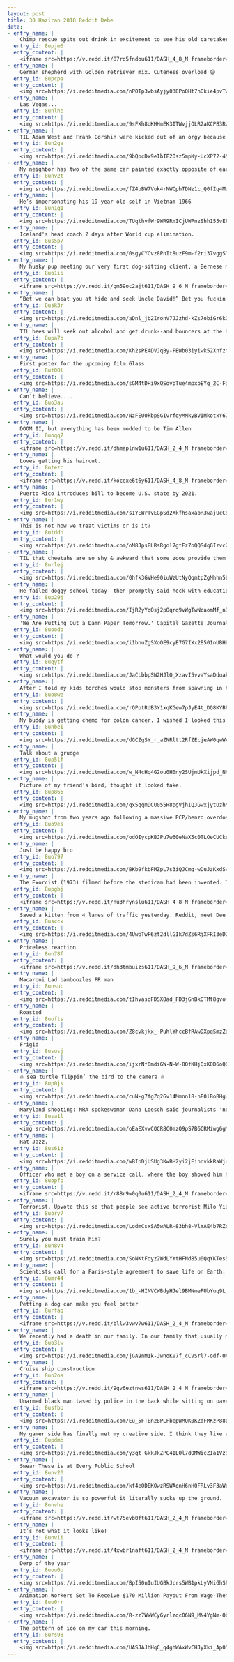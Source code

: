 ```yaml
---
layout: post
title: 30 Haziran 2018 Reddit Debe
data:
- entry_name: |
    Chimp rescue spits out drink in excitement to see his old caretaker.
  entry_id: 8upjm6
  entry_content: |
    <iframe src=https://v.redd.it/87ro5fndou611/DASH_4_8_M frameborder=0></iframe>
- entry_name: |
    German shepherd with Golden retriever mix. Cuteness overload 😄
  entry_id: 8upcpa
  entry_content: |
    <img src=https://i.redditmedia.com/nP0Tp3wbsAyjy038PoQHt7hOkie4pvTwwDuL6inbxfE.jpg?s=a7ff2fc503a667e8b5c86dee75cae2dc frameborder=0>
- entry_name: |
    Las Vegas...
  entry_id: 8unlhb
  entry_content: |
    <img src=https://i.redditmedia.com/9sFXh8oKHHmEK3ITWvjjOLR2aKCPB3RwFechExJ0pvU.jpg?s=61cfdc0d940a338ae37dba3296eca8ed frameborder=0>
- entry_name: |
    TIL Adam West and Frank Gorshin were kicked out of an orgy because they were were determined to stay in-character as Batman and the Riddler.
  entry_id: 8un2ga
  entry_content: |
    <img src=https://i.redditmedia.com/9bQpcDx9eIbIF2Osz5mpKy-UcXP72-4NlUqHuVr48_s.jpg?s=0685abe95d600aa0772888411bf86b75 frameborder=0>
- entry_name: |
    My neighbor has two of the same car painted exactly opposite of each other.
  entry_id: 8unv2t
  entry_content: |
    <img src=https://i.redditmedia.com/fZ4pBW7Vuk4rNWCphTDNz1c_Q0fIq4MUX4GYHKi5CVw.jpg?s=6cdd36392649be8d05c9a6f766fcdf6c frameborder=0>
- entry_name: |
    He’s impersonating his 19 year old self in Vietnam 1966
  entry_id: 8un1q1
  entry_content: |
    <img src=https://i.redditmedia.com/TUqthvfWr9WR9RmICjUWPnzShh155vEFSyFJEZFPu4A.jpg?s=559f810a327f3d064457f848c5573953 frameborder=0>
- entry_name: |
    Iceland's head coach 2 days after World cup elimination.
  entry_id: 8us5p7
  entry_content: |
    <img src=https://i.redditmedia.com/0sgyCYCvz8PnIt8uzF9m-f2ri37vggSTaH5ugNEop7U.jpg?s=44891db38bd43702318535db98756009 frameborder=0>
- entry_name: |
    My husky pup meeting our very first dog-sitting client, a Bernese mountain dog.
  entry_id: 8uo1i5
  entry_content: |
    <iframe src=https://v.redd.it/gm59oc2ajt611/DASH_9_6_M frameborder=0></iframe>
- entry_name: |
    “Bet we can beat you at hide and seek Uncle David!” Bet you fuckin’ can’t.
  entry_id: 8usk3r
  entry_content: |
    <img src=https://i.redditmedia.com/aDnl_jb2IronV7JJzhd-kZs7obiGr6k0rIFyGya2bHA.jpg?s=2ce278b83fee575ce8ef5db30dc3b5aa frameborder=0>
- entry_name: |
    TIL bees will seek out alcohol and get drunk--and bouncers at the hive refuse to let them in until they sober up
  entry_id: 8upa7b
  entry_content: |
    <img src=https://i.redditmedia.com/Kh2sPE4DVJqBy-FEWb03iyiwk52XnfzfwDkdOntH4xo.jpg?s=e956c255171c7c9c2ae2bc0fc6913f90 frameborder=0>
- entry_name: |
    First poster for the upcoming film Glass
  entry_id: 8ut00l
  entry_content: |
    <img src=https://i.redditmedia.com/sGM4tDHi9xQSovpTue4mpxbEYg_2C-Fg8T_HScmkWYU.jpg?s=4f7d42ee67fd80f017beb2590e98f240 frameborder=0>
- entry_name: |
    Can’t believe....
  entry_id: 8uo3au
  entry_content: |
    <img src=https://i.redditmedia.com/NzFEU0kbpSGIvrfqyMMkyBVIMkotxY67qka909A1jwA.jpg?s=f38eab08bf9dd91691630a1de66e72c9 frameborder=0>
- entry_name: |
    DOOM II, but everything has been modded to be Tim Allen
  entry_id: 8uoqq7
  entry_content: |
    <iframe src=https://v.redd.it/dhmaplnw1u611/DASH_2_4_M frameborder=0></iframe>
- entry_name: |
    Loves getting his haircut.
  entry_id: 8utezc
  entry_content: |
    <iframe src=https://v.redd.it/kocexe6t6y611/DASH_4_8_M frameborder=0></iframe>
- entry_name: |
    Puerto Rico introduces bill to become U.S. state by 2021.
  entry_id: 8ur1wy
  entry_content: |
    <img src=https://i.redditmedia.com/s1YEWrTvEGpSd2XkfhsaxabR3wajUcCddH1ebxRdJKA.jpg?s=d5f4bddc94bc7101dad90eecf57f1a07 frameborder=0>
- entry_name: |
    This is not how we treat victims or is it?
  entry_id: 8utddn
  entry_content: |
    <img src=https://i.redditmedia.com/oM8JpsBLRsRgol7gtEz7oQQSdqGIzvc2ht2TbiNPQyY.png?s=31f7d797c616256d965f3e87da58ba36 frameborder=0>
- entry_name: |
    TIL that cheetahs are so shy & awkward that some zoos provide them with support dogs to tackle their social anxiety!!
  entry_id: 8urlej
  entry_content: |
    <img src=https://i.redditmedia.com/0hfk3GVHe90iuWzUtNyQqmtpZgMhhn5LC3YL5ynNKFQ.jpg?s=e6ebf4248dbcee2a00ee7b24ae8e2290 frameborder=0>
- entry_name: |
    He failed doggy school today- then promptly said heck with education and took up modeling.
  entry_id: 8up29j
  entry_content: |
    <img src=https://i.redditmedia.com/IjRZyYqQsj2pOqrq9vWgTwNcaomMf_nBKPcZdP0toYM.jpg?s=0b92b72e5042d30e10448f5b7e7d2705 frameborder=0>
- entry_name: |
    'We Are Putting Out a Damn Paper Tomorrow.' Capital Gazette Journalists Defiant After Deadly Shooting
  entry_id: 8uoodo
  entry_content: |
    <img src=https://i.redditmedia.com/i1bhuZgSXoOE9cyE7G7IXx2B501nUBHLx7FSniTAS-k.jpg?s=b357cccf63eb6ed9eaf163ca9da6c3c9 frameborder=0>
- entry_name: |
    What would you do ?
  entry_id: 8uqytf
  entry_content: |
    <img src=https://i.redditmedia.com/JaCLbbpSW2HJlO_XzavI5vvaYsaDduakio4HR4V77WA.jpg?s=aadc8196c9c600af095120032192f5d0 frameborder=0>
- entry_name: |
    After I told my kids torches would stop monsters from spawning in their base.
  entry_id: 8uo8we
  entry_content: |
    <img src=https://i.redditmedia.com/rQPotRdB3Y1xqKGew7pJyE4t_DQ8KYBPg-7D86-VoIU.png?s=5b345f211c3b15928a023033425ffce4 frameborder=0>
- entry_name: |
    My buddy is getting chemo for colon cancer. I wished I looked this fucking cool.
  entry_id: 8unbei
  entry_content: |
    <img src=https://i.redditmedia.com/dGCZgSY_r_aZNRltt2RfZEcjeAW0qwWVGWJTQRimC9g.jpg?s=e7e2ba23f45ac49743aaf4432e33d14a frameborder=0>
- entry_name: |
    Talk about a grudge
  entry_id: 8up5lf
  entry_content: |
    <img src=https://i.redditmedia.com/w_N4cHq4G2ou0H0ny2SUjmUkXijpd_Nt1wVGsloi6zs.jpg?s=c168382ad4fea724b275034d35521163 frameborder=0>
- entry_name: |
    Picture of my friend’s bird, thought it looked fake.
  entry_id: 8up866
  entry_content: |
    <img src=https://i.redditmedia.com/qx5qqmDCU055H8pgVjhIQJGwxjytUzhYtLY0k_MJsxY.jpg?s=95aa3ef1e3352148e3894e67acff7d0f frameborder=0>
- entry_name: |
    My mugshot from two years ago following a massive PCP/benzo overdose and before homelessness and a trip to prison. I'm now two years sober, living a wonderful life and happier than I ever thought I'd be!
  entry_id: 8uo9es
  entry_content: |
    <img src=https://i.redditmedia.com/odOIycpKBJPu7w60eNaX5c0TLOeCUCksX5zf6JTJUH8.jpg?s=19f606f4ba6ba69ebbc4dc62f4976158 frameborder=0>
- entry_name: |
    Just be happy bro
  entry_id: 8uo797
  entry_content: |
    <img src=https://i.redditmedia.com/BKb9fkbFMZpL7s3iQJCmq-wDuJzKxdSv7gNCMx7369A.jpg?s=7de66fe829a9ae9a707ae68ca95dd51b frameborder=0>
- entry_name: |
    The Exorcist (1973) filmed before the stedicam had been invented. To show actors going upstairs toward the demonic bedroom a makeshift seat-swing was designed using pulleys and rope, and guided by crew. The handheld shot was revolutionary for the time (as was much of the film).
  entry_id: 8upgbj
  entry_content: |
    <iframe src=https://v.redd.it/nu3hrynslu611/DASH_4_8_M frameborder=0></iframe>
- entry_name: |
    Saved a kitten from 4 lanes of traffic yesterday. Reddit, meet Dee!
  entry_id: 8usccx
  entry_content: |
    <img src=https://i.redditmedia.com/4UwpTwF6zt2dllGIk7dZs6RjXFRI3eD2_WShislsMrA.jpg?s=8045876bb4b07b3489a919b4e2a58c12 frameborder=0>
- entry_name: |
    Priceless reaction
  entry_id: 8un78f
  entry_content: |
    <iframe src=https://v.redd.it/dh3tmbuizs611/DASH_9_6_M frameborder=0></iframe>
- entry_name: |
    Macaroni Lad bamboozles PR man
  entry_id: 8unsuc
  entry_content: |
    <img src=https://i.redditmedia.com/tIhvasoFDSXOad_FD3jGnBkOTMt8gvoKQkoLREC1-vQ.jpg?s=2c2b421e73ae0f7a8a110890476fe9e2 frameborder=0>
- entry_name: |
    Roasted
  entry_id: 8uofts
  entry_content: |
    <img src=https://i.redditmedia.com/Z8cvkjkx_-PuhlYhccBfRAwDXpqSmzZqXdG2_U76JI0.jpg?s=cedc02a043ef5299f7d6ba7d191997ee frameborder=0>
- entry_name: |
    Frigid
  entry_id: 8ususj
  entry_content: |
    <img src=https://i.redditmedia.com/ijxrNf0mdiGW-N-W-8OfKHjQxKQD6oQ0_ewoS2naJU8.png?s=8936f6e00aefe0876f5bdcc4afcaa560 frameborder=0>
- entry_name: |
    🔥 sea turtle flippin’ the bird to the camera 🔥
  entry_id: 8up0js
  entry_content: |
    <img src=https://i.redditmedia.com/cuN-g7fgZq2Gv14Mmnn18-nE0lBoBHgUpAjremYXwMM.jpg?s=b82d2ebaf82abb415052d0bdfb2721fc frameborder=0>
- entry_name: |
    Maryland shooting: NRA spokeswoman Dana Loesch said journalists 'need to be curb-stomped', in resurfaced footage
  entry_id: 8usa1l
  entry_content: |
    <img src=https://i.redditmedia.com/oEaEXvwCQCR8C0mzQ9pS7B6CRMiwg6gMhIoxwQMCK4k.jpg?s=25baff63bb49c2f970d6b7da802c8336 frameborder=0>
- entry_name: |
    Rat Jazz.
  entry_id: 8us61z
  entry_content: |
    <img src=https://i.redditmedia.com/wBIpDjUSUg3KwBH2yi2jEinnvkkRaWju9jIpr9UVD2g.jpg?s=12e76fd426dd3dcb33a7c9a2c3c21da7 frameborder=0>
- entry_name: |
    Officer who met a boy on a service call, where the boy showed him his awesome dance moves, bought the boy a Michael Jackson outfit
  entry_id: 8uopfp
  entry_content: |
    <iframe src=https://v.redd.it/r88r9w0q0u611/DASH_2_4_M frameborder=0></iframe>
- entry_name: |
    Terrorist. Upvote this so that people see active terrorist Milo Yiannopolous when they Google Terrorist.
  entry_id: 8uory7
  entry_content: |
    <img src=https://i.redditmedia.com/LodmCsxSA5wALR-83bh8-VlYAE4b7RZcVzk4c2fsjys.jpg?s=abccfabebccfafa221c9aa7b7317ebd7 frameborder=0>
- entry_name: |
    Surely you must train him?
  entry_id: 8un8v4
  entry_content: |
    <img src=https://i.redditmedia.com/SoNKtFoyz2WdLYYtHFNd85u0QqYKTesS-aHK8tvYOUU.jpg?s=3e2f10a449a76f069781107186313bd8 frameborder=0>
- entry_name: |
    Scientists call for a Paris-style agreement to save life on Earth. Call to include corporations in the bill alongside nation states.
  entry_id: 8umr44
  entry_content: |
    <img src=https://i.redditmedia.com/1b_-HINVCWBdyHJel9BMNmePUbYuq9L_A9A-C86b08k.jpg?s=5e139011af301684042849f87cc138b9 frameborder=0>
- entry_name: |
    Petting a dog can make you feel better
  entry_id: 8urfaq
  entry_content: |
    <iframe src=https://v.redd.it/bllw3vwv7w611/DASH_2_4_M frameborder=0></iframe>
- entry_name: |
    We recently had a death in our family. In our family that usually means families will come over every day for a couple days, ALL DAY. This means at least 25-30 kids outside out of control and wild for the entire day. Today the neighbor rented a bouncy house for the entire day, just for the kids.
  entry_id: 8uo3lw
  entry_content: |
    <img src=https://i.redditmedia.com/jGA9nM1k-JwnoKV7f_cCVSrl7-odf-0tms1lZTU6OwU.jpg?s=0bf1fd4f3bcede1b5347224c13ec1867 frameborder=0>
- entry_name: |
    Cruise ship construction
  entry_id: 8un2os
  entry_content: |
    <iframe src=https://v.redd.it/9gv6eztnws611/DASH_2_4_M frameborder=0></iframe>
- entry_name: |
    Unarmed black man tased by police in the back while sitting on pavement
  entry_id: 8usfbp
  entry_content: |
    <img src=https://i.redditmedia.com/Eu_5FTEn2BPLFbepWMQK0KZdFMKzP88LoZFzDm0msF8.jpg?s=b3b5e7f85fff5a544a9ac4c875b81c8e frameborder=0>
- entry_name: |
    My gamer side has finally met my creative side. I think they like each other😉
  entry_id: 8updmb
  entry_content: |
    <img src=https://i.redditmedia.com/y3qt_GkkJkZPC4IL0l7dOMWicZIa1VziqSS6n1irX1U.jpg?s=dd30ca5c810d4a97b4ef0be2d13940a4 frameborder=0>
- entry_name: |
    Swear These is at Every Public School
  entry_id: 8unv20
  entry_content: |
    <img src=https://i.redditmedia.com/kf4eODEKOwzRSWAqnH6nHQFRLv3F3aWem-Hnjvc7EaI.jpg?s=76dfa7929873c4d7c81f05a1a6d296fc frameborder=0>
- entry_name: |
    Vacuum excavator is so powerful it literally sucks up the ground.
  entry_id: 8unvhe
  entry_content: |
    <iframe src=https://v.redd.it/wt75evb0ft611/DASH_2_4_M frameborder=0></iframe>
- entry_name: |
    It’s not what it looks like!
  entry_id: 8unvii
  entry_content: |
    <iframe src=https://v.redd.it/4xwbr1naft611/DASH_2_4_M frameborder=0></iframe>
- entry_name: |
    Derp of the year
  entry_id: 8uou0o
  entry_content: |
    <img src=https://i.redditmedia.com/BpI50nIuIUGBkJcrs5WB1pkLyVNiGhSPxs6E3g2hAWY.jpg?s=53349fbbce275438aaf51c7d5c855be2 frameborder=0>
- entry_name: |
    Animation Workers Set To Receive $170 Million Payout From Wage-Theft Lawsuit (From The Walt Disney Company/Pixar/Lucasfilm/Imagemovers Digital, Sony, Dreamworks, 21st Century Fox)
  entry_id: 8uo0rr
  entry_content: |
    <img src=https://i.redditmedia.com/R-zz7WxWCyGyrlzqc06N9_MN4YgNm-ObDetm8sOF9_4.jpg?s=698a57adc75527ba8f986d514bd29de1 frameborder=0>
- entry_name: |
    The pattern of ice on my car this morning.
  entry_id: 8urs98
  entry_content: |
    <img src=https://i.redditmedia.com/UASJAJhHqC_q4ghWAxWvCHJyXki_Ap05XmRXzSpTPkY.jpg?s=ae425744c138daf8fff70d490102f9bd frameborder=0>
---
```

